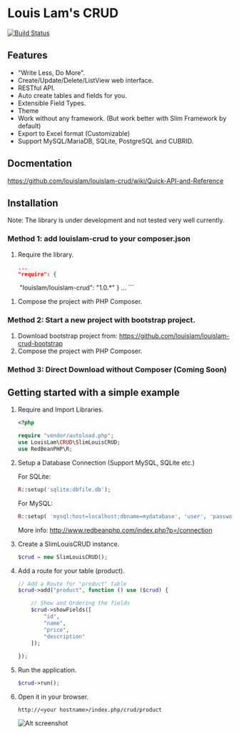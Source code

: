 # Louis Lam's CRUD

[![Build Status](https://travis-ci.org/louislam/louislam-crud.svg?branch=master)](https://travis-ci.org/louislam/louislam-crud)

## Features
* "Write Less, Do More". 
* Create/Update/Delete/ListView web interface.
* RESTful API.
* Auto create tables and fields for you.
* Extensible Field Types.
* Theme
* Work without any framework. (But work better with Slim Framework by default)
* Export to Excel format (Customizable)
* Support MySQL/MariaDB, SQLite, PostgreSQL and CUBRID.


## Docmentation

https://github.com/louislam/louislam-crud/wiki/Quick-API-and-Reference

## Installation

Note: The library is under development and not tested very well currently. 

### Method 1: add louislam-crud to your composer.json

1. Require the library.

    ```json
    ...
    "require": {
        "louislam/louislam-crud": "1.0.*"
    }
    ...
    ```
1. Compose the project with PHP Composer.

### Method 2: Start a new project with bootstrap project.

1. Download bootstrap project from: https://github.com/louislam/louislam-crud-bootstrap
1. Compose the project with PHP Composer.

### Method 3: Direct Download without Composer (Coming Soon)

## Getting started with a simple example
1. Require and Import Libraries.
    ```php
    <?php
    
    require "vendor/autoload.php";
    use LouisLam\CRUD\SlimLouisCRUD;
    use RedBeanPHP\R;
    ```

1. Setup a Database Connection (Support MySQL, SQLite etc.)

    For SQLite:

    ```php
    R::setup('sqlite:dbfile.db');
    ```
    
    For MySQL:

    ```php
    R::setup( 'mysql:host=localhost;dbname=mydatabase', 'user', 'password' );
    ```
    
    More info: http://www.redbeanphp.com/index.php?p=/connection


1. Create a SlimLouisCRUD instance.
    ```php
    $crud = new SlimLouisCRUD();
    ```
1. Add a route for your table (product).
    ```php
    // Add a Route for "product" table
    $crud->add("product", function () use ($crud) {
    
        // Show and Ordering the fields
        $crud->showFields([
            "id", 
            "name", 
            "price", 
            "description"
        ]);
        
    });
    ```
    
5. Run the application. 
    ```php
    $crud->run();
    ```
    
6. Open it in your browser.
   ```
   http://<your hostname>/index.php/crud/product
   ```
    ![Alt screenshot](http://i.imgur.com/c3rl7zr.png)
    
